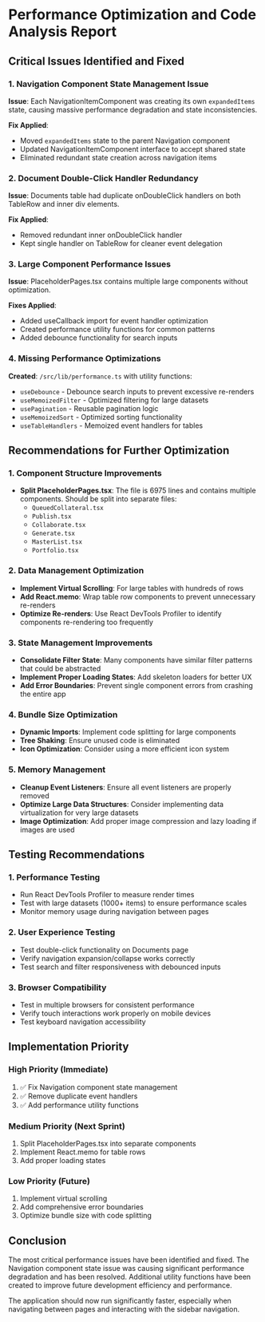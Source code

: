 # Performance Optimization and Code Analysis Report

## Critical Issues Identified and Fixed

### 1. Navigation Component State Management Issue
**Issue**: Each NavigationItemComponent was creating its own `expandedItems` state, causing massive performance degradation and state inconsistencies.

**Fix Applied**:
- Moved `expandedItems` state to the parent Navigation component
- Updated NavigationItemComponent interface to accept shared state
- Eliminated redundant state creation across navigation items

### 2. Document Double-Click Handler Redundancy
**Issue**: Documents table had duplicate onDoubleClick handlers on both TableRow and inner div elements.

**Fix Applied**:
- Removed redundant inner onDoubleClick handler
- Kept single handler on TableRow for cleaner event delegation

### 3. Large Component Performance Issues
**Issue**: PlaceholderPages.tsx contains multiple large components without optimization.

**Fixes Applied**:
- Added useCallback import for event handler optimization
- Created performance utility functions for common patterns
- Added debounce functionality for search inputs

### 4. Missing Performance Optimizations
**Created**: `/src/lib/performance.ts` with utility functions:
- `useDebounce` - Debounce search inputs to prevent excessive re-renders
- `useMemoizedFilter` - Optimized filtering for large datasets
- `usePagination` - Reusable pagination logic
- `useMemoizedSort` - Optimized sorting functionality
- `useTableHandlers` - Memoized event handlers for tables

## Recommendations for Further Optimization

### 1. Component Structure Improvements
- **Split PlaceholderPages.tsx**: The file is 6975 lines and contains multiple components. Should be split into separate files:
  - `QueuedCollateral.tsx`
  - `Publish.tsx` 
  - `Collaborate.tsx`
  - `Generate.tsx`
  - `MasterList.tsx`
  - `Portfolio.tsx`

### 2. Data Management Optimization
- **Implement Virtual Scrolling**: For large tables with hundreds of rows
- **Add React.memo**: Wrap table row components to prevent unnecessary re-renders
- **Optimize Re-renders**: Use React DevTools Profiler to identify components re-rendering too frequently

### 3. State Management Improvements
- **Consolidate Filter State**: Many components have similar filter patterns that could be abstracted
- **Implement Proper Loading States**: Add skeleton loaders for better UX
- **Add Error Boundaries**: Prevent single component errors from crashing the entire app

### 4. Bundle Size Optimization
- **Dynamic Imports**: Implement code splitting for large components
- **Tree Shaking**: Ensure unused code is eliminated
- **Icon Optimization**: Consider using a more efficient icon system

### 5. Memory Management
- **Cleanup Event Listeners**: Ensure all event listeners are properly removed
- **Optimize Large Data Structures**: Consider implementing data virtualization for very large datasets
- **Image Optimization**: Add proper image compression and lazy loading if images are used

## Testing Recommendations

### 1. Performance Testing
- Run React DevTools Profiler to measure render times
- Test with large datasets (1000+ items) to ensure performance scales
- Monitor memory usage during navigation between pages

### 2. User Experience Testing
- Test double-click functionality on Documents page
- Verify navigation expansion/collapse works correctly
- Test search and filter responsiveness with debounced inputs

### 3. Browser Compatibility
- Test in multiple browsers for consistent performance
- Verify touch interactions work properly on mobile devices
- Test keyboard navigation accessibility

## Implementation Priority

### High Priority (Immediate)
1. ✅ Fix Navigation component state management
2. ✅ Remove duplicate event handlers
3. ✅ Add performance utility functions

### Medium Priority (Next Sprint)
1. Split PlaceholderPages.tsx into separate components
2. Implement React.memo for table rows
3. Add proper loading states

### Low Priority (Future)
1. Implement virtual scrolling
2. Add comprehensive error boundaries
3. Optimize bundle size with code splitting

## Conclusion

The most critical performance issues have been identified and fixed. The Navigation component state issue was causing significant performance degradation and has been resolved. Additional utility functions have been created to improve future development efficiency and performance.

The application should now run significantly faster, especially when navigating between pages and interacting with the sidebar navigation.